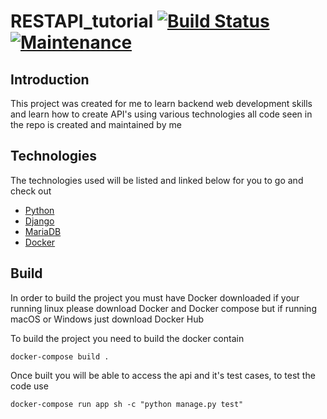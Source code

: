 # RESTAPI_tutorial [![Build Status](https://travis-ci.com/Nitr0f0x/RESTAPI_tutorial.svg?branch=master)](https://travis-ci.com/Nitr0f0x/RESTAPI_tutorial) [![Maintenance](https://img.shields.io/badge/Maintained%3F-yes-green.svg)](https://GitHub.com/Naereen/StrapDown.js/graphs/commit-activity)


## Introduction
This project was created for me to learn backend web development skills and learn how to create API's using various technologies all code seen in the repo is created and maintained by me

## Technologies
The technologies used will be listed and linked below for you to go and check out
  * [Python](https://www.python.org/)
  * [Django](https://www.djangoproject.com/)
  * [MariaDB](https://mariadb.org/)
  * [Docker](https://www.docker.com/)
  
 ## Build
 In order to build the project you must have Docker downloaded if your running linux please download Docker and Docker compose but if running macOS or Windows just download Docker Hub 
 
 To build the project you need to build the docker contain
 ```docker compose
 docker-compose build .
 ```
 Once built you will be able to access the api and it's test cases, to test the code use
 ```docker compose
 docker-compose run app sh -c "python manage.py test"
 ```
